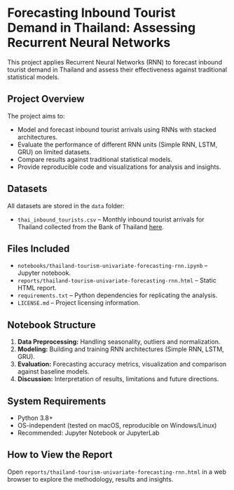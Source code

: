 # Forecasting Inbound Tourist Demand in Thailand: Assessing Recurrent Neural Networks

This project applies Recurrent Neural Networks (RNN) to forecast inbound tourist demand in Thailand and assess their effectiveness against traditional statistical models.

## Project Overview

The project aims to:

- Model and forecast inbound tourist arrivals using RNNs with stacked architectures.
- Evaluate the performance of different RNN units (Simple RNN, LSTM, GRU) on limited datasets.
- Compare results against traditional statistical models.
- Provide reproducible code and visualizations for analysis and insights.

## Datasets

All datasets are stored in the `data` folder:

- `thai_inbound_tourists.csv` – Monthly inbound tourist arrivals for Thailand collected from the Bank of Thailand [here](https://app.bot.or.th/BTWS_STAT/statistics/ReportPage.aspx?reportID=875&language=eng).

## Files Included

- `notebooks/thailand-tourism-univariate-forecasting-rnn.ipynb` – Jupyter notebook.
- `reports/thailand-tourism-univariate-forecasting-rnn.html` – Static HTML report.
- `requirements.txt` – Python dependencies for replicating the analysis.
- `LICENSE.md` – Project licensing information.

## Notebook Structure

1. **Data Preprocessing:** Handling seasonality, outliers and normalization.
2. **Modeling:** Building and training RNN architectures (Simple RNN, LSTM, GRU).
3. **Evaluation:** Forecasting accuracy metrics, visualization and comparison against baseline models.
4. **Discussion:** Interpretation of results, limitations and future directions.

## System Requirements

- Python 3.8+
- OS-independent (tested on macOS, reproducible on Windows/Linux)
- Recommended: Jupyter Notebook or JupyterLab

## How to View the Report

Open `reports/thailand-tourism-univariate-forecasting-rnn.html` in a web browser to explore the methodology, results and insights.

